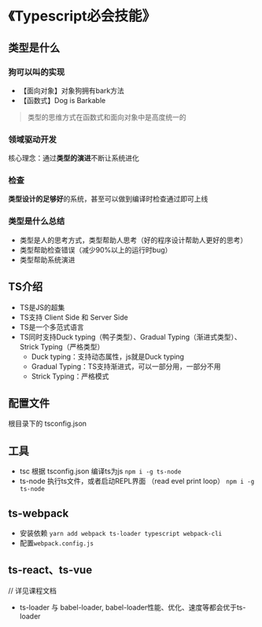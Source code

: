 # 《Typescript必会技能》

## 类型是什么

### 狗可以叫的实现
* 【面向对象】对象狗拥有bark方法
* 【函数式】Dog is Barkable<T>

> 类型的思维方式在函数式和面向对象中是高度统一的

### 领域驱动开发
  核心理念：通过**类型的演进**不断让系统进化

### 检查
  **类型设计的足够好**的系统，甚至可以做到编译时检查通过即可上线

### 类型是什么总结
  * 类型是人的思考方式，类型帮助人思考（好的程序设计帮助人更好的思考）
  * 类型帮助检查错误（减少90%以上的运行时bug）
  * 类型帮助系统演进

## TS介绍 
  * TS是JS的超集
  * TS支持 Client Side 和 Server Side
  * TS是一个多范式语言
  * TS同时支持Duck typing（鸭子类型）、Gradual Typing（渐进式类型）、Strick Typing（严格类型）
    * Duck typing：支持动态属性，js就是Duck typing
    * Gradual Typing：TS支持渐进式，可以一部分用，一部分不用
    * Strick Typing：严格模式

## 配置文件
  根目录下的 tsconfig.json

## 工具
  * tsc 根据 tsconfig.json 编译ts为js ```npm i -g ts-node```
  * ts-node 执行ts文件，或者启动REPL界面 （read evel print loop） ```npm i -g ts-node```

## ts-webpack
  * 安装依赖 ```yarn add webpack ts-loader typescript webpack-cli```
  * 配置```webpack.config.js```

## ts-react、ts-vue
  // 详见课程文档
  * ts-loader 与 babel-loader, babel-loader性能、优化、速度等都会优于ts-loader